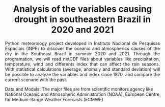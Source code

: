 <h1 align="center"> Analysis of the variables causing drought in southeastern Brazil in 2020 and 2021 </h1>

<p align="justify"> Python meteorology project developed in Instituto Nacional de Pesquisas Espaciais (INPE) to discover the oceanic and atmospherics causes of the dry in the Southeast Brazil in summer 2020 and 2021. Through the programation, we will read netCDF files about variables like precipitation, temperature, wind and differents index that can affect the rain seasons. With statistical calculations (average, anomaly and standard deviation) will be possible to analyze the variables and index since 1870, and compare the current scenario with the past. </p>


Data and Models: 
  The major files are from scientific monitors agency like 
  National Oceanic and Atmospheric Administration (NOAA), European Centre for Medium-Range Weather Forecasts (ECMWF)
